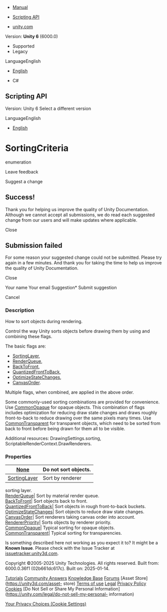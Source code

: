 [ ]()

  * [Manual](../Manual/index.html)
  * [Scripting API](../ScriptReference/index.html)

  * [unity.com](https://unity.com/)

Version: **Unity 6** (6000.0)

  * Supported
  * Legacy

LanguageEnglish

  * [English]()

  * C#

[ ](https://docs.unity3d.com)

## Scripting API

Version: Unity 6 Select a different version

LanguageEnglish

  * [English]()

# SortingCriteria

enumeration

Leave feedback

Suggest a change

## Success!

Thank you for helping us improve the quality of Unity Documentation. Although
we cannot accept all submissions, we do read each suggested change from our
users and will make updates where applicable.

Close

## Submission failed

For some reason your suggested change could not be submitted. Please <a>try
again</a> in a few minutes. And thank you for taking the time to help us
improve the quality of Unity Documentation.

Close

Your name Your email Suggestion* Submit suggestion

Cancel

[ ]()

### Description

How to sort objects during rendering.

Control the way Unity sorts objects before drawing them by using and combining
these flags.  
  
The basic flags are:

  * [SortingLayer](Rendering.SortingCriteria.SortingLayer.html),
  * [RenderQueue](Rendering.SortingCriteria.RenderQueue.html),
  * [BackToFront](Rendering.SortingCriteria.BackToFront.html),
  * [QuantizedFrontToBack](Rendering.SortingCriteria.QuantizedFrontToBack.html),
  * [OptimizeStateChanges](Rendering.SortingCriteria.OptimizeStateChanges.html),
  * [CanvasOrder](Rendering.SortingCriteria.CanvasOrder.html).

Multiple flags, when combined, are applied in the above order.  
  
Some commonly-used sorting combinations are provided for convenience. Use
[CommonOpaque](Rendering.SortingCriteria.CommonOpaque.html) for opaque
objects. This combination of flags includes optimization for reducing draw
state changes and draws roughly front-to-back to reduce drawing over the same
pixels many times. Use
[CommonTransparent](Rendering.SortingCriteria.CommonTransparent.html) for
transparent objects, which need to be sorted from back to front before being
drawn for them all to be visible.  
  
Additional resources: DrawingSettings.sorting,
ScriptableRenderContext.DrawRenderers.

### Properties

[None](Rendering.SortingCriteria.None.html)| Do not sort objects.  
---|---  
[SortingLayer](Rendering.SortingCriteria.SortingLayer.html)| Sort by renderer
sorting layer.  
[RenderQueue](Rendering.SortingCriteria.RenderQueue.html)| Sort by material
render queue.  
[BackToFront](Rendering.SortingCriteria.BackToFront.html)| Sort objects back
to front.  
[QuantizedFrontToBack](Rendering.SortingCriteria.QuantizedFrontToBack.html)|
Sort objects in rough front-to-back buckets.  
[OptimizeStateChanges](Rendering.SortingCriteria.OptimizeStateChanges.html)|
Sort objects to reduce draw state changes.  
[CanvasOrder](Rendering.SortingCriteria.CanvasOrder.html)| Sort renderers
taking canvas order into account.  
[RendererPriority](Rendering.SortingCriteria.RendererPriority.html)| Sorts
objects by renderer priority.  
[CommonOpaque](Rendering.SortingCriteria.CommonOpaque.html)| Typical sorting
for opaque objects.  
[CommonTransparent](Rendering.SortingCriteria.CommonTransparent.html)| Typical
sorting for transparencies.  
  
Is something described here not working as you expect it to? It might be a
**Known Issue**. Please check with the Issue Tracker at
[issuetracker.unity3d.com](https://issuetracker.unity3d.com).

Copyright ©2005-2025 Unity Technologies. All rights reserved. Built from:
6000.0.36f1 (02b661dc617c). Built on: 2025-01-14.

[Tutorials](https://unity3d.com/learn) [Community
Answers](https://answers.unity3d.com) [Knowledge
Base](https://support.unity3d.com/hc/en-us)
[Forums](https://forum.unity3d.com) [Asset Store](https://unity3d.com/asset-
store) [Terms of use](https://docs.unity3d.com/Manual/TermsOfUse.html)
[Legal](https://unity.com/legal) [Privacy
Policy](https://unity.com/legal/privacy-policy)
[Cookies](https://unity.com/legal/cookie-policy) [Do Not Sell or Share My
Personal Information](https://unity.com/legal/do-not-sell-my-personal-
information)

[Your Privacy Choices (Cookie Settings)](javascript:void\(0\);)

